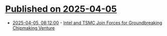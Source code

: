 # [Published on 2025-04-05](index.md)

* [2025-04-05, 08:12:00](https://soylentnews.org/article.pl?sid=25/04/04/0748212&from=rss) - [Intel and TSMC Join Forces for Groundbreaking Chipmaking Venture](https://soylentnews.org/article.pl?sid=25/04/04/0748212&from=rss)
